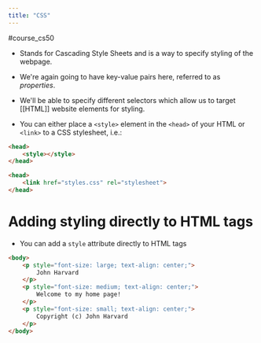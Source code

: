 ```yaml
---
title: "CSS"
---
```

#course_cs50

- Stands for Cascading Style Sheets and is a way to specify styling of the webpage.

- We're again going to have key-value pairs here, referred to as *properties*.
- We'll be able to specify different selectors which allow us to target [[HTML]] website elements for styling.

- You can either place a `<style>` element in the `<head>` of your HTML or `<link>` to a CSS stylesheet, i.e.:

```html
<head>
    <style></style>
</head>

<head>
    <link href="styles.css" rel="stylesheet">
</head>
```

# Adding styling directly to HTML tags

- You can add a `style` attribute directly to HTML tags 

```html
<body>
    <p style="font-size: large; text-align: center;">
        John Harvard
    </p>
    <p style="font-size: medium; text-align: center;">
        Welcome to my home page!
    </p>
    <p style="font-size: small; text-align: center;">
        Copyright (c) John Harvard
    </p>
</body>

```
